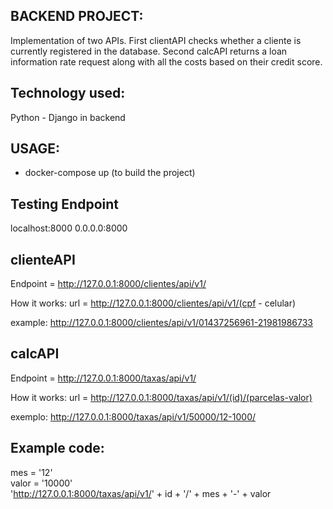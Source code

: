 ## BACKEND PROJECT:

Implementation of two APIs. First clientAPI checks whether a cliente is currently registered in the database. Second calcAPI returns a loan information rate request along with all the costs based on their credit score.

## Technology used:
Python - Django in backend


## USAGE:
- docker-compose up (to build the project)

## Testing Endpoint
localhost:8000
0.0.0.0:8000

## clienteAPI
Endpoint = http://127.0.0.1:8000/clientes/api/v1/

How it works:
url = http://127.0.0.1:8000/clientes/api/v1/(cpf - celular)

example: http://127.0.0.1:8000/clientes/api/v1/01437256961-21981986733



## calcAPI
Endpoint = http://127.0.0.1:8000/taxas/api/v1/

How it works:
url = http://127.0.0.1:8000/taxas/api/v1/(id)/(parcelas-valor)

exemplo: http://127.0.0.1:8000/taxas/api/v1/50000/12-1000/



## Example code: 
mes = '12'  
valor = '10000'  
'http://127.0.0.1:8000/taxas/api/v1/' + id + '/' + mes + '-' + valor